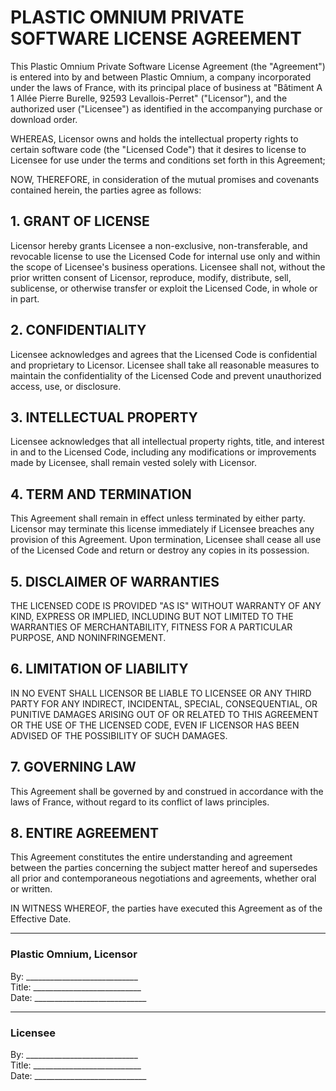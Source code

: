 # PLASTIC OMNIUM PRIVATE SOFTWARE LICENSE AGREEMENT

This Plastic Omnium Private Software License Agreement (the "Agreement") is entered into by and between Plastic Omnium, a company incorporated under the laws of France, with its principal place of business at "Bâtiment A 1 Allée Pierre Burelle, 92593 Levallois-Perret" ("Licensor"), and the authorized user ("Licensee") as identified in the accompanying purchase or download order.

WHEREAS, Licensor owns and holds the intellectual property rights to certain software code (the "Licensed Code") that it desires to license to Licensee for use under the terms and conditions set forth in this Agreement;

NOW, THEREFORE, in consideration of the mutual promises and covenants contained herein, the parties agree as follows:

## 1. GRANT OF LICENSE
Licensor hereby grants Licensee a non-exclusive, non-transferable, and revocable license to use the Licensed Code for internal use only and within the scope of Licensee's business operations. Licensee shall not, without the prior written consent of Licensor, reproduce, modify, distribute, sell, sublicense, or otherwise transfer or exploit the Licensed Code, in whole or in part.

## 2. CONFIDENTIALITY
Licensee acknowledges and agrees that the Licensed Code is confidential and proprietary to Licensor. Licensee shall take all reasonable measures to maintain the confidentiality of the Licensed Code and prevent unauthorized access, use, or disclosure.

## 3. INTELLECTUAL PROPERTY
Licensee acknowledges that all intellectual property rights, title, and interest in and to the Licensed Code, including any modifications or improvements made by Licensee, shall remain vested solely with Licensor.

## 4. TERM AND TERMINATION
This Agreement shall remain in effect unless terminated by either party. Licensor may terminate this license immediately if Licensee breaches any provision of this Agreement. Upon termination, Licensee shall cease all use of the Licensed Code and return or destroy any copies in its possession.

## 5. DISCLAIMER OF WARRANTIES
THE LICENSED CODE IS PROVIDED "AS IS" WITHOUT WARRANTY OF ANY KIND, EXPRESS OR IMPLIED, INCLUDING BUT NOT LIMITED TO THE WARRANTIES OF MERCHANTABILITY, FITNESS FOR A PARTICULAR PURPOSE, AND NONINFRINGEMENT.

## 6. LIMITATION OF LIABILITY
IN NO EVENT SHALL LICENSOR BE LIABLE TO LICENSEE OR ANY THIRD PARTY FOR ANY INDIRECT, INCIDENTAL, SPECIAL, CONSEQUENTIAL, OR PUNITIVE DAMAGES ARISING OUT OF OR RELATED TO THIS AGREEMENT OR THE USE OF THE LICENSED CODE, EVEN IF LICENSOR HAS BEEN ADVISED OF THE POSSIBILITY OF SUCH DAMAGES.

## 7. GOVERNING LAW
This Agreement shall be governed by and construed in accordance with the laws of France, without regard to its conflict of laws principles.

## 8. ENTIRE AGREEMENT
This Agreement constitutes the entire understanding and agreement between the parties concerning the subject matter hereof and supersedes all prior and contemporaneous negotiations and agreements, whether oral or written.

IN WITNESS WHEREOF, the parties have executed this Agreement as of the Effective Date.

_____________________________               
### Plastic Omnium, Licensor 

By: ____________________________            
Title: ___________________________            
Date: ____________________________  

_____________________________  
### Licensee 

By: ____________________________            
Title: ___________________________            
Date: ____________________________  
